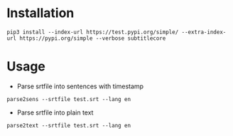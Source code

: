 Installation
============

```shell
pip3 install --index-url https://test.pypi.org/simple/ --extra-index-url https://pypi.org/simple --verbose subtitlecore
```

Usage
=====

* Parse srtfile into sentences with timestamp

```shell
parse2sens --srtfile test.srt --lang en
```

* Parse srtfile into plain text
```shell
parse2text --srtfile test.srt --lang en
```
